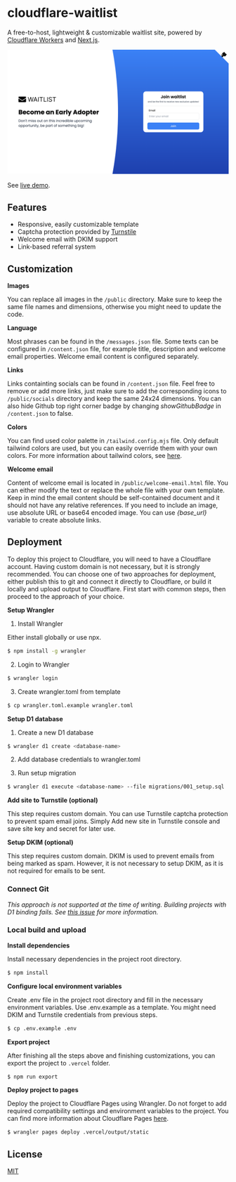 # cloudflare-waitlist

A free-to-host, lightweight & customizable waitlist site, powered by [Cloudflare Workers](https://workers.cloudflare.com/) and [Next.js](https://nextjs.org/).

![preview](/docs/preview.png)

See [live demo](https://waitlist.vetrovec.com/).

## Features

- Responsive, easily customizable template
- Captcha protection provided by [Turnstile](https://www.cloudflare.com/products/turnstile/)
- Welcome email with DKIM support
- Link-based referral system

## Customization

**Images**

You can replace all images in the `/public` directory. Make sure to keep the same file names and dimensions, otherwise you might need to update the code.

**Language**

Most phrases can be found in the `/messages.json` file. Some texts can be configured in `/content.json` file, for example title, description and welcome email properties. Welcome email content is configured separately.

**Links**

Links containting socials can be found in `/content.json` file. Feel free to remove or add more links, just make sure to add the corresponding icons to `/public/socials` directory and keep the same 24x24 dimensions. You can also hide Github top right corner badge by changing *showGithubBadge* in `/content.json` to false.

**Colors**

You can find used color palette in `/tailwind.config.mjs` file. Only default tailwind colors are used, but you can easily override them with your own colors. For more information about tailwind colors, see [here](https://tailwindcss.com/docs/customizing-colors).

**Welcome email**

Content of welcome email is located in `/public/welcome-email.html` file. You can either modify the text or replace the whole file with your own template. Keep in mind the email content should be self-contained document and it should not have any relative references. If you need to include an image, use absolute URL or base64 encoded image. You can use *{base_url}* variable to create absolute links.

## Deployment

To deploy this project to Cloudflare, you will need to have a Cloudflare account. Having custom domain is not necessary, but it is strongly recommended.
You can choose one of two approaches for deployment, either publish this to git and connect it directly to Cloudflare, or build it locally and upload output to Cloudflare. First start with common steps, then proceed to the approach of your choice.

**Setup Wrangler**

1. Install Wrangler

Either install globally or use npx.

``` bash
$ npm install -g wrangler
```

2. Login to Wrangler

``` bash
$ wrangler login
```

3. Create wrangler.toml from template

``` bash
$ cp wrangler.toml.example wrangler.toml
```

**Setup D1 database**

1. Create a new D1 database

``` bash
$ wrangler d1 create <database-name>
```

2. Add database credentials to wrangler.toml

3. Run setup migration

``` bash
$ wrangler d1 execute <database-name> --file migrations/001_setup.sql  
```

**Add site to Turnstile (optional)**

This step requires custom domain. You can use Turnstile captcha protection to prevent spam email joins. Simply Add new site in Turnstile console and save site key and secret for later use.

**Setup DKIM (optional)**

This step requires custom domain. DKIM is used to prevent emails from being marked as spam.
However, it is not necessary to setup DKIM, as it is not required for emails to be sent.

### Connect Git

*This approach is not supported at the time of writing. Building projects with D1 binding fails. See [this issue](https://github.com/cloudflare/next-on-pages/issues/302) for more information.*

### Local build and upload

**Install dependencies**

Install necessary dependencies in the project root directory.

``` bash
$ npm install
```

**Configure local environment variables**

Create .env file in the project root directory and fill in the necessary environment variables. Use .env.example as a template. You might need DKIM and Turnstile credentials from previous steps.

``` bash
$ cp .env.example .env
```

**Export project**

After finishing all the steps above and finishing customizations, you can export the project to `.vercel` folder.

``` bash
$ npm run export
```

**Deploy project to pages**

Deploy the project to Cloudflare Pages using Wrangler. Do not forget to add required compatibility settings and environment variables to the project. You can find more information about Cloudflare Pages [here](https://www.npmjs.com/package/@cloudflare/next-on-pages#user-content-3-deploy-your-application-to-cloudflare-pages).

``` bash
$ wrangler pages deploy .vercel/output/static
```

## License

[MIT](LICENSE.md)
